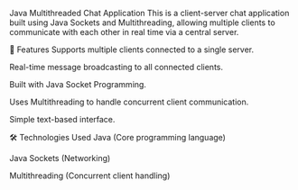  Java Multithreaded Chat Application
This is a client-server chat application built using Java Sockets and Multithreading, allowing multiple clients to communicate with each other in real time via a central server.

🚀 Features
Supports multiple clients connected to a single server.

Real-time message broadcasting to all connected clients.

Built with Java Socket Programming.

Uses Multithreading to handle concurrent client communication.

Simple text-based interface.

🛠️ Technologies Used
Java (Core programming language)

Java Sockets (Networking)

Multithreading (Concurrent client handling)
